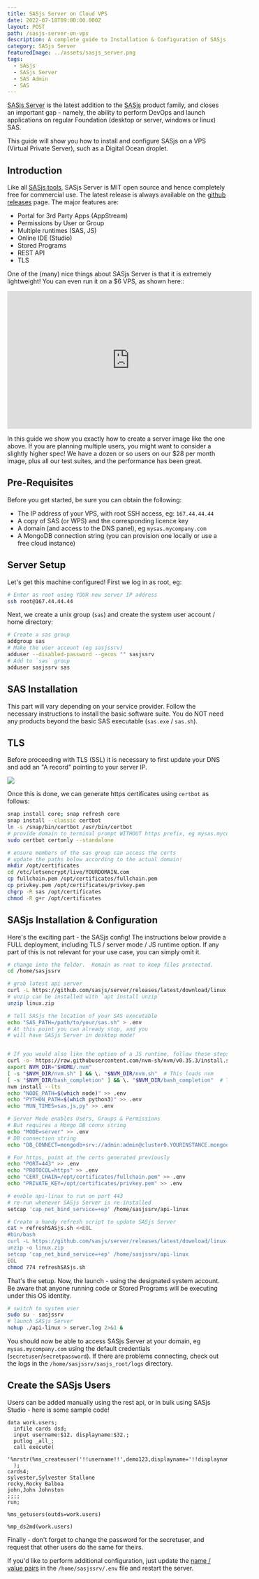 ```yaml
---
title: SASjs Server on Cloud VPS
date: 2022-07-18T09:00:00.000Z
layout: POST
path: /sasjs-server-on-vps
description: A complete guide to Installation & Configuration of SASjs Server on a VPS (Digital Ocean)
category: SASjs Server
featuredImage: ../assets/sasjs_server.png
tags:
  - SASjs
  - SASjs Server
  - SAS Admin
  - SAS
---
```


[SASjs Server](https://server.sasjs.io) is the latest addition to the [SASjs](https://sasjs.io) product family, and closes an important gap - namely, the ability to perform DevOps and launch applications on regular Foundation (desktop or server, windows or linux) SAS.

This guide will show you how to install and configure SASjs on a VPS (Virtual Private Server), such as a Digital Ocean droplet.

## Introduction

Like all [SASjs tools](https://github.com/sasjs), SASjs Server is MIT open source and hence completely free for commercial use.  The latest release is always available on the [github releases](https://github.com/sasjs/server/releases) page.  The major features are:

* Portal for 3rd Party Apps (AppStream)
* Permissions by User or Group
* Multiple runtimes (SAS, JS)
* Online IDE (Studio)
* Stored Programs
* REST API
* TLS

One of the (many) nice things about SASjs Server is that it is extremely lightweight!  You can even run it on a $6 VPS, as shown here::

<iframe width="560" height="315" src="https://www.youtube.com/embed/aYufNmHLmBs" title="YouTube video player" frameborder="0" allow="accelerometer; autoplay; clipboard-write; encrypted-media; gyroscope; picture-in-picture" allowfullscreen></iframe>

In this guide we show you exactly how to create a server image like the one above.  If you are planning multiple users, you might want to consider a slightly higher spec!  We have a dozen or so users on our $28 per month image, plus all our test suites, and the performance has been great.

## Pre-Requisites

Before you get started, be sure you can obtain the following:

* The IP address of your VPS, with root SSH access, eg: `167.44.44.44`
* A copy of SAS (or WPS) and the corresponding licence key
* A domain (and access to the DNS panel), eg `mysas.mycompany.com`
* A MongoDB connection string (you can provision one locally or use a free cloud instance)


## Server Setup

Let's get this machine configured! First we log in as root, eg:

```bash
# Enter as root using YOUR new server IP address
ssh root@167.44.44.44
```

Next, we create a unix group (`sas`) and create the system user account / home directory:

```bash
# Create a sas group
addgroup sas
# Make the user account (eg sasjssrv)
adduser --disabled-password --gecos "" sasjssrv
# Add to `sas` group
adduser sasjssrv sas
```

## SAS Installation

This part will vary depending on your service provider.  Follow the necessary instructions to install the basic software suite. You do NOT need any products beyond the basic SAS executable (`sas.exe` / `sas.sh`).

## TLS

Before proceeding with TLS (SSL) it is necessary to first update your DNS and add an "A record" pointing to your server IP.

![](../assets/sasjs_server_dns.png)

Once this is done, we can generate https certificates using `certbot` as follows:

```bash
snap install core; snap refresh core
snap install --classic certbot
ln -s /snap/bin/certbot /usr/bin/certbot
# provide domain to terminal prompt WITHOUT https prefix, eg mysas.mycompany.com
sudo certbot certonly --standalone

# ensure members of the sas group can access the certs
# update the paths below according to the actual domain!
mkdir /opt/certificates
cd /etc/letsencrypt/live/YOURDOMAIN.com
cp fullchain.pem /opt/certificates/fullchain.pem
cp privkey.pem /opt/certificates/privkey.pem
chgrp -R sas /opt/certificates
chmod -R g+r /opt/certificates
```

## SASjs Installation & Configuration

Here's the exciting part - the SASjs config!  The instructions below provide a FULL deployment, including TLS / server mode / JS runtime option.  If any part of this is not relevant for your use case, you can simply omit it.

```bash
# change into the folder.  Remain as root to keep files protected.
cd /home/sasjssrv

# grab latest api server
curl -L https://github.com/sasjs/server/releases/latest/download/linux.zip > linux.zip
# unzip can be installed with `apt install unzip`
unzip linux.zip

# Tell SASjs the location of your SAS executable
echo "SAS_PATH=/path/to/your/sas.sh" > .env
# At this point you can already stop, and you
# will have SASjs Server in desktop mode!


# If you would also like the option of a JS runtime, follow these steps:
curl -o- https://raw.githubusercontent.com/nvm-sh/nvm/v0.35.3/install.sh | bash
export NVM_DIR="$HOME/.nvm"
[ -s "$NVM_DIR/nvm.sh" ] && \. "$NVM_DIR/nvm.sh"  # This loads nvm
[ -s "$NVM_DIR/bash_completion" ] && \. "$NVM_DIR/bash_completion"  # This loads nvm bash_completion
nvm install --lts
echo "NODE_PATH=$(which node)" >> .env
echo "PYTHON_PATH=$(which python3)" >> .env
echo "RUN_TIMES=sas,js,py" >> .env

# Server Mode enables Users, Groups & Permissions
# But requires a Mongo DB connx string
echo "MODE=server" >> .env
# DB connection string
echo "DB_CONNECT=mongodb+srv://admin:admin@cluster0.YOURINSTANCE.mongodb.net/sasjs?retryWrites=true&w=majority" >> .env

# For https, point at the certs generated previously
echo "PORT=443" >> .env
echo "PROTOCOL=https" >> .env
echo "CERT_CHAIN=/opt/certificates/fullchain.pem" >> .env
echo "PRIVATE_KEY=/opt/certificates/privkey.pem" >> .env

# enable api-linux to run on port 443
# re-run whenever SASjs Server is re-installed
setcap 'cap_net_bind_service=+ep' /home/sasjssrv/api-linux

# Create a handy refresh script to update SASjs Server
cat > refreshSASjs.sh <<EOL
#bin/bash
curl -L https://github.com/sasjs/server/releases/latest/download/linux.zip > linux.zip
unzip -o linux.zip
setcap 'cap_net_bind_service=+ep' /home/sasjssrv/api-linux
EOL
chmod 774 refreshSASjs.sh


```

That's the setup. Now, the launch - using the designated system account.  Be aware that anyone running code or Stored Programs will be executing under this OS identity.

```bash
# switch to system user
sudo su - sasjssrv
# launch SASjs Server
nohup ./api-linux > server.log 2>&1 &
```

You should now be able to access SASjs Server at your domain, eg `mysas.mycompany.com` using the default credentials (`secretuser`/`secretpassword`).  If there are problems connecting, check out the logs in the `/home/sasjssrv/sasjs_root/logs` directory.

## Create the SASjs Users

Users can be added manually using the rest api, or in bulk using SASjs Studio - here is some sample code!

```sas
data work.users;
  infile cards dsd;
  input username:$12. displayname:$32.;
  putlog _all_;
  call execute(
    '%nrstr(%ms_createuser('!!username!!',demo123,displayname='!!displayname!!'))'
  );
cards4;
sylvester,Sylvester Stallone
rocky,Rocky Balboa
john,John Johnston
;;;;
run;

%ms_getusers(outds=work.users)

%mp_ds2md(work.users)
```

Finally - don't forget to change the password for the secretuser, and request that other users do the same for theirs.

If you'd like to perform additional configuration, just update the [name / value pairs](https://server.sasjs.io/settings/) in the `/home/sasjssrv/.env` file and restart the server.

